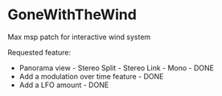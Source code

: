 # GoneWithTheWind
Max msp patch for interactive wind system


Requested feature: 

- Panorama view - Stereo Split - Stereo Link - Mono - DONE
- Add a modulation over time feature - DONE
- Add a LFO amount - DONE
  
